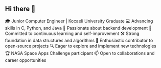 ## Hi there 👋

<!--
**Behicelebi/Behicelebi** is a ✨ _special_ ✨ repository because its `README.md` (this file) appears on your GitHub profile.

Here are some ideas to get you started:

- 🔭 I’m currently working on ...
- 🌱 I’m currently learning ...
- 👯 I’m looking to ...
- 🤔 I’m looking for ...
- 💬 Ask me about ...
- 📫 How to reach me: ...
- 😄 Pronouns: he/him
- ⚡ Fun fact: ...
-->
🎓 Junior Computer Engineer | Kocaeli University Graduate
💻 Advancing skills in C, Python, and Java
🚀 Passionate about backend development
🌱 Committed to continuous learning and self-improvement
🛠️ Strong foundation in data structures and algorithms
🤝 Enthusiastic contributor to open-source projects
🔍 Eager to explore and implement new technologies
🏆 NASA Space Apps Challenge participant
📫 Open to collaborations and career opportunities

